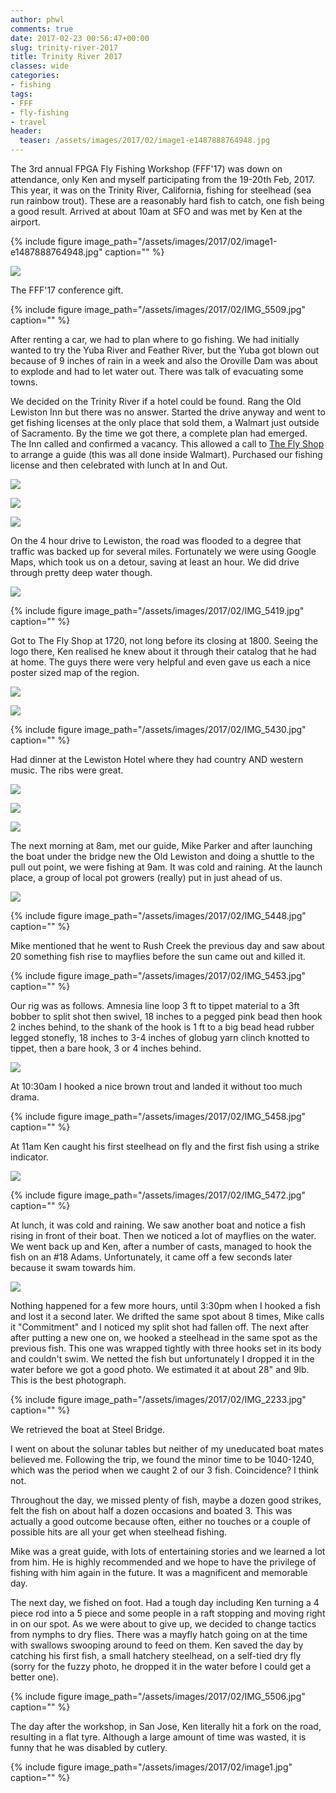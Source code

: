 ```yaml
---
author: phwl
comments: true
date: 2017-02-23 00:56:47+00:00
slug: trinity-river-2017
title: Trinity River 2017
classes: wide
categories:
- fishing
tags:
- FFF
- fly-fishing
- travel
header:
  teaser: /assets/images/2017/02/image1-e1487888764948.jpg
---
```


The 3rd annual FPGA Fly Fishing Workshop (FFF'17) was down on attendance, only Ken and myself participating from the 19-20th Feb, 2017. This year, it was on the Trinity River, California, fishing for steelhead (sea run rainbow trout). These are a reasonably hard fish to catch, one fish being a good result. Arrived at about 10am at SFO and was met by Ken at the airport.

{% include figure image_path="/assets/images/2017/02/image1-e1487888764948.jpg" caption="" %}

<!-- more -->

![](/assets/images/2017/02/IMG_5410.jpg)

The FFF'17 conference gift.

{% include figure image_path="/assets/images/2017/02/IMG_5509.jpg" caption="" %}

After renting a car, we had to plan where to go fishing. We had initially wanted to try the Yuba River and Feather River, but the Yuba got blown out because of 9 inches of rain in a week and also the Oroville Dam was about to explode and had to let water out. There was talk of evacuating some towns.

We decided on the Trinity River if a hotel could be found. Rang the Old Lewiston Inn but there was no answer. Started the drive anyway and went to get fishing licenses at the only place that sold them, a Walmart just outside of Sacramento. By the time we got there, a complete plan had emerged. The Inn called and confirmed a vacancy. This allowed a call to [The Fly Shop](http://www.flyshop.com/) to arrange a guide (this was all done inside Walmart). Purchased our fishing license and then celebrated with lunch at In and Out.

![](/assets/images/2017/02/IMG_5411.jpg)



![](/assets/images/2017/02/IMG_5414.jpg)[
](/assets/images/2017/02/IMG_5424.jpg)

![](/assets/images/2017/02/IMG_5415.jpg)

On the 4 hour drive to Lewiston, the road was flooded to a degree that traffic was backed up for several miles. Fortunately we were using Google Maps, which took us on a detour, saving at least an hour. We did drive through pretty deep water though.

![](/assets/images/2017/02/IMG_5424.jpg)

{% include figure image_path="/assets/images/2017/02/IMG_5419.jpg" caption="" %}

Got to The Fly Shop at 1720, not long before its closing at 1800. Seeing the logo there, Ken realised he knew about it through their catalog that he had at home. The guys there were very helpful and even gave us each a nice poster sized map of the region.

![](/assets/images/2017/02/IMG_5432.jpg)

![](/assets/images/2017/02/IMG_5431.jpg)

{% include figure image_path="/assets/images/2017/02/IMG_5430.jpg" caption="" %}

Had dinner at the Lewiston Hotel where they had country AND western music. The ribs were great.[
](/assets/images/2017/02/IMG_5441.jpg)

![](/assets/images/2017/02/IMG_5440.jpg)

![](/assets/images/2017/02/IMG_5441.jpg)

![](/assets/images/2017/02/IMG_5439.jpg)

The next morning at 8am, met our guide, Mike Parker and after launching the boat under the bridge new the Old Lewiston and doing a shuttle to the pull out point, we were fishing at 9am. It was cold and raining. At the launch place, a group of local pot growers (really) put in just ahead of us.

![](/assets/images/2017/02/IMG_5447.jpg)

{% include figure image_path="/assets/images/2017/02/IMG_5448.jpg" caption="" %}



Mike mentioned that he went to Rush Creek the previous day and saw about 20 something fish rise to mayflies before the sun came out and killed it.

{% include figure image_path="/assets/images/2017/02/IMG_5453.jpg" caption="" %}

Our rig was as follows. Amnesia line loop 3 ft to tippet material to a 3ft bobber to split shot then swivel, 18 inches to a pegged pink bead then hook 2 inches behind, to the shank of the hook is 1 ft to a big bead head rubber legged stonefly, 18 inches to 3-4 inches of globug yarn clinch knotted to tippet, then a bare hook, 3 or 4 inches behind.

![](/assets/images/2017/02/IMG_5490.jpg)

At 10:30am I hooked a nice brown trout and landed it without too much drama.

{% include figure image_path="/assets/images/2017/02/IMG_5458.jpg" caption="" %}

At 11am Ken caught his first steelhead on fly and the first fish using a strike indicator.

![](/assets/images/2017/02/IMG_5460.jpg)[
](/assets/images/2017/02/IMG_5447.jpg)

{% include figure image_path="/assets/images/2017/02/IMG_5472.jpg" caption="" %}

At lunch, it was cold and raining. We saw another boat and notice a fish rising in front of their boat. Then we noticed a lot of mayflies on the water. We went back up and Ken, after a number of casts, managed to hook the fish on an #18 Adams. Unfortunately, it came off a few seconds later because it swam towards him.

![](/assets/images/2017/02/IMG_5474.jpg)[
](/assets/images/2017/02/IMG_5415.jpg)

Nothing happened for a few more hours, until 3:30pm when I hooked a fish and lost it a second later. We drifted the same spot about 8 times, Mike calls it "Commitment" and I noticed my split shot had fallen off. The next after after putting a new one on, we hooked a steelhead in the same spot as the previous fish. This one was wrapped tightly with three hooks set in its body and couldn't swim. We netted the fish but unfortunately I dropped it in the water before we got a good photo. We estimated it at about 28" and 9lb. This is the best photograph.

[
](/assets/images/2017/02/IMG_5490.jpg)

{% include figure image_path="/assets/images/2017/02/IMG_2233.jpg" caption="" %}

We retrieved the boat at Steel Bridge.

I went on about the solunar tables but neither of my uneducated boat mates believed me. Following the trip, we found the minor time to be 1040-1240, which was the period when we caught 2 of our 3 fish. Coincidence? I think not.

Throughout the day, we missed plenty of fish, maybe a dozen good strikes, felt the fish on about half a dozen occasions and boated 3. This was actually a good outcome because often, either no touches or a couple of possible hits are all your get when steelhead fishing.

Mike was a great guide, with lots of entertaining stories and we learned a lot from him. He is highly recommended and we hope to have the privilege of fishing with him again in the future. It was a magnificent and memorable day.

The next day, we fished on foot. Had a tough day including Ken turning a 4 piece rod into a 5 piece and some people in a raft stopping and moving right in on our spot. As we were about to give up, we decided to change tactics from nymphs to dry flies. There was a mayfly hatch going on at the time with swallows swooping around to feed on them. Ken saved the day by catching his first fish, a small hatchery steelhead, on a self-tied dry fly (sorry for the fuzzy photo, he dropped it in the water before I could get a better one).

{% include figure image_path="/assets/images/2017/02/IMG_5506.jpg" caption="" %}

The day after the workshop, in San Jose, Ken literally hit a fork on the road, resulting in a flat tyre. Although a large amount of time was wasted, it is funny that he was disabled by cutlery.

{% include figure image_path="/assets/images/2017/02/image1.jpg" caption="" %}
